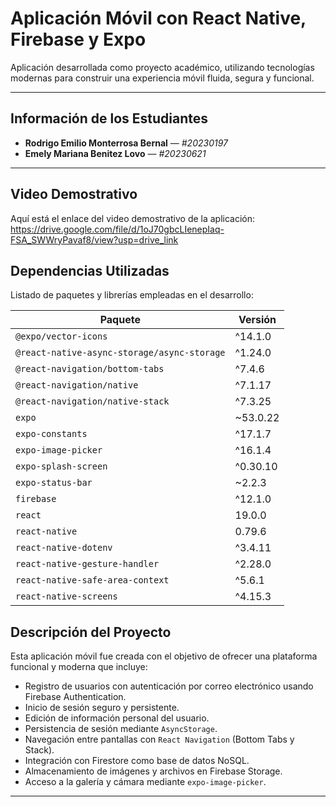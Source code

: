 #  Aplicación Móvil con React Native, Firebase y Expo

Aplicación desarrollada como proyecto académico, utilizando tecnologías modernas para construir una experiencia móvil fluida, segura y funcional.

---

##  Información de los Estudiantes

- **Rodrigo Emilio Monterrosa Bernal** — *#20230197*  
- **Emely Mariana Benitez Lovo** — *#20230621*

---

##  Video Demostrativo

Aquí está el enlace del video demostrativo de la aplicación:  
https://drive.google.com/file/d/1oJ70gbcLIenepIaq-FSA_SWWryPavaf8/view?usp=drive_link
##  Dependencias Utilizadas

Listado de paquetes y librerías empleadas en el desarrollo:

| Paquete | Versión |
|--------|---------|
| `@expo/vector-icons` | ^14.1.0 |
| `@react-native-async-storage/async-storage` | ^1.24.0 |
| `@react-navigation/bottom-tabs` | ^7.4.6 |
| `@react-navigation/native` | ^7.1.17 |
| `@react-navigation/native-stack` | ^7.3.25 |
| `expo` | ~53.0.22 |
| `expo-constants` | ^17.1.7 |
| `expo-image-picker` | ^16.1.4 |
| `expo-splash-screen` | ^0.30.10 |
| `expo-status-bar` | ~2.2.3 |
| `firebase` | ^12.1.0 |
| `react` | 19.0.0 |
| `react-native` | 0.79.6 |
| `react-native-dotenv` | ^3.4.11 |
| `react-native-gesture-handler` | ^2.28.0 |
| `react-native-safe-area-context` | ^5.6.1 |
| `react-native-screens` | ^4.15.3 |

##  Descripción del Proyecto

Esta aplicación móvil fue creada con el objetivo de ofrecer una plataforma funcional y moderna que incluye:

-  Registro de usuarios con autenticación por correo electrónico usando Firebase Authentication.
-  Inicio de sesión seguro y persistente.
-  Edición de información personal del usuario.
-  Persistencia de sesión mediante `AsyncStorage`.
-  Navegación entre pantallas con `React Navigation` (Bottom Tabs y Stack).
-  Integración con Firestore como base de datos NoSQL.
-  Almacenamiento de imágenes y archivos en Firebase Storage.
-  Acceso a la galería y cámara mediante `expo-image-picker`.

---

